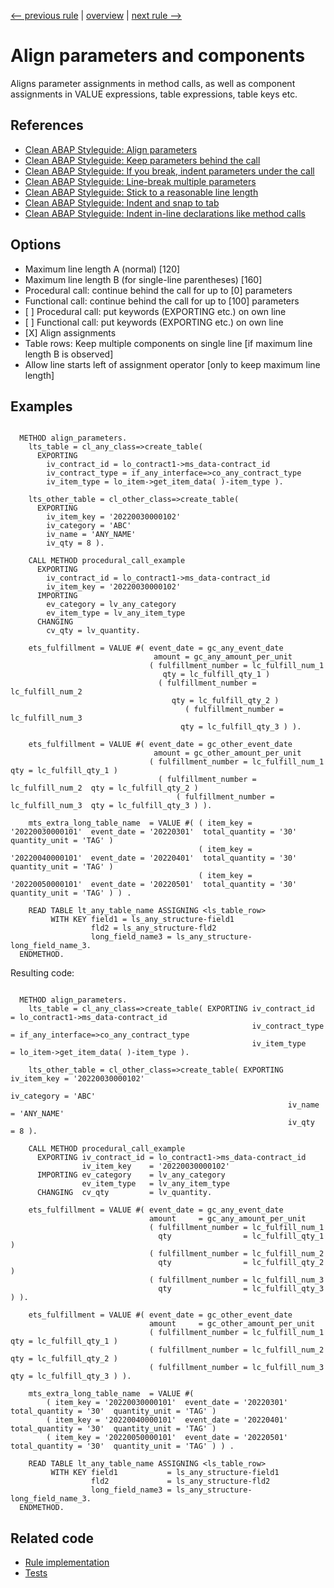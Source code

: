 [<-- previous rule](AlignClearFreeAndSortRule.md) | [overview](../rules.md) | [next rule -->](AlignLogicalExpressionsRule.md)

# Align parameters and components

Aligns parameter assignments in method calls, as well as component assignments in VALUE expressions, table expressions, table keys etc.

## References

* [Clean ABAP Styleguide: Align parameters](https://github.com/SAP/styleguides/blob/main/clean-abap/CleanABAP.md#align-parameters)
* [Clean ABAP Styleguide: Keep parameters behind the call](https://github.com/SAP/styleguides/blob/main/clean-abap/CleanABAP.md#keep-parameters-behind-the-call)
* [Clean ABAP Styleguide: If you break, indent parameters under the call](https://github.com/SAP/styleguides/blob/main/clean-abap/CleanABAP.md#if-you-break-indent-parameters-under-the-call)
* [Clean ABAP Styleguide: Line-break multiple parameters](https://github.com/SAP/styleguides/blob/main/clean-abap/CleanABAP.md#line-break-multiple-parameters)
* [Clean ABAP Styleguide: Stick to a reasonable line length](https://github.com/SAP/styleguides/blob/main/clean-abap/CleanABAP.md#stick-to-a-reasonable-line-length)
* [Clean ABAP Styleguide: Indent and snap to tab](https://github.com/SAP/styleguides/blob/main/clean-abap/CleanABAP.md#indent-and-snap-to-tab)
* [Clean ABAP Styleguide: Indent in-line declarations like method calls](https://github.com/SAP/styleguides/blob/main/clean-abap/CleanABAP.md#indent-in-line-declarations-like-method-calls)

## Options

* Maximum line length A \(normal\) \[120\] 
* Maximum line length B \(for single-line parentheses\) \[160\] 
* Procedural call: continue behind the call for up to \[0\] parameters
* Functional call: continue behind the call for up to \[100\] parameters
* \[ \] Procedural call: put keywords \(EXPORTING etc.\) on own line
* \[ \] Functional call: put keywords \(EXPORTING etc.\) on own line
* \[X\] Align assignments
* Table rows: Keep multiple components on single line \[if maximum line length B is observed\]
* Allow line starts left of assignment operator \[only to keep maximum line length\]

## Examples


```ABAP

  METHOD align_parameters.
    lts_table = cl_any_class=>create_table(
      EXPORTING
        iv_contract_id = lo_contract1->ms_data-contract_id
        iv_contract_type = if_any_interface=>co_any_contract_type
        iv_item_type = lo_item->get_item_data( )-item_type ).

    lts_other_table = cl_other_class=>create_table(
      EXPORTING
        iv_item_key = '20220030000102'
        iv_category = 'ABC'
        iv_name = 'ANY_NAME'
        iv_qty = 8 ).

    CALL METHOD procedural_call_example
      EXPORTING
        iv_contract_id = lo_contract1->ms_data-contract_id
        iv_item_key = '20220030000102'
      IMPORTING
        ev_category = lv_any_category
        ev_item_type = lv_any_item_type
      CHANGING
        cv_qty = lv_quantity.

    ets_fulfillment = VALUE #( event_date = gc_any_event_date
                                amount = gc_any_amount_per_unit
                               ( fulfillment_number = lc_fulfill_num_1
                                  qty = lc_fulfill_qty_1 )
                                 ( fulfillment_number = lc_fulfill_num_2
                                    qty = lc_fulfill_qty_2 )
                                       ( fulfillment_number = lc_fulfill_num_3
                                      qty = lc_fulfill_qty_3 ) ).

    ets_fulfillment = VALUE #( event_date = gc_other_event_date
                                amount = gc_other_amount_per_unit
                               ( fulfillment_number = lc_fulfill_num_1  qty = lc_fulfill_qty_1 )
                                 ( fulfillment_number = lc_fulfill_num_2  qty = lc_fulfill_qty_2 )
                                     ( fulfillment_number = lc_fulfill_num_3  qty = lc_fulfill_qty_3 ) ).

    mts_extra_long_table_name  = VALUE #( ( item_key = '20220030000101'  event_date = '20220301'  total_quantity = '30'  quantity_unit = 'TAG' )
                                          ( item_key = '20220040000101'  event_date = '20220401'  total_quantity = '30'  quantity_unit = 'TAG' )
                                          ( item_key = '20220050000101'  event_date = '20220501'  total_quantity = '30'  quantity_unit = 'TAG' ) ) .

    READ TABLE lt_any_table_name ASSIGNING <ls_table_row> 
         WITH KEY field1 = ls_any_structure-field1
                  fld2 = ls_any_structure-fld2
                  long_field_name3 = ls_any_structure-long_field_name_3.
  ENDMETHOD.
```

Resulting code:

```ABAP

  METHOD align_parameters.
    lts_table = cl_any_class=>create_table( EXPORTING iv_contract_id   = lo_contract1->ms_data-contract_id
                                                      iv_contract_type = if_any_interface=>co_any_contract_type
                                                      iv_item_type     = lo_item->get_item_data( )-item_type ).

    lts_other_table = cl_other_class=>create_table( EXPORTING iv_item_key = '20220030000102'
                                                              iv_category = 'ABC'
                                                              iv_name     = 'ANY_NAME'
                                                              iv_qty      = 8 ).

    CALL METHOD procedural_call_example
      EXPORTING iv_contract_id = lo_contract1->ms_data-contract_id
                iv_item_key    = '20220030000102'
      IMPORTING ev_category    = lv_any_category
                ev_item_type   = lv_any_item_type
      CHANGING  cv_qty         = lv_quantity.

    ets_fulfillment = VALUE #( event_date = gc_any_event_date
                               amount     = gc_any_amount_per_unit
                               ( fulfillment_number = lc_fulfill_num_1
                                 qty                = lc_fulfill_qty_1 )
                               ( fulfillment_number = lc_fulfill_num_2
                                 qty                = lc_fulfill_qty_2 )
                               ( fulfillment_number = lc_fulfill_num_3
                                 qty                = lc_fulfill_qty_3 ) ).

    ets_fulfillment = VALUE #( event_date = gc_other_event_date
                               amount     = gc_other_amount_per_unit
                               ( fulfillment_number = lc_fulfill_num_1  qty = lc_fulfill_qty_1 )
                               ( fulfillment_number = lc_fulfill_num_2  qty = lc_fulfill_qty_2 )
                               ( fulfillment_number = lc_fulfill_num_3  qty = lc_fulfill_qty_3 ) ).

    mts_extra_long_table_name  = VALUE #(
        ( item_key = '20220030000101'  event_date = '20220301'  total_quantity = '30'  quantity_unit = 'TAG' )
        ( item_key = '20220040000101'  event_date = '20220401'  total_quantity = '30'  quantity_unit = 'TAG' )
        ( item_key = '20220050000101'  event_date = '20220501'  total_quantity = '30'  quantity_unit = 'TAG' ) ) .

    READ TABLE lt_any_table_name ASSIGNING <ls_table_row>
         WITH KEY field1           = ls_any_structure-field1
                  fld2             = ls_any_structure-fld2
                  long_field_name3 = ls_any_structure-long_field_name_3.
  ENDMETHOD.
```

## Related code

* [Rule implementation](../../com.sap.adt.abapcleaner/src/com/sap/adt/abapcleaner/rules/alignment/AlignParametersRule.java)
* [Tests](../../test/com.sap.adt.abapcleaner.test/src/com/sap/adt/abapcleaner/rules/alignment/AlignParametersTest.java)

